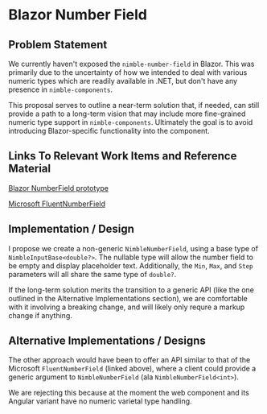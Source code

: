# Blazor Number Field

## Problem Statement

We currently haven't exposed the `nimble-number-field` in Blazor. This was primarily due to the uncertainty of how we intended to deal with various numeric types which are readily available in .NET, but don't have any presence in `nimble-components`.

This proposal serves to outline a near-term solution that, if needed, can still provide a path to a long-term vision that may include more fine-grained numeric type support in `nimble-components`. Ultimately the goal is to avoid introducing Blazor-specific functionality into the component.

## Links To Relevant Work Items and Reference Material

[Blazor NumberField prototype](https://github.com/ni/nimble/tree/blazor-number-field)

[Microsoft FluentNumberField](https://github.com/microsoft/fast-blazor/blob/main/src/Microsoft.Fast.Components.FluentUI/Components/FluentNumberField.razor.cs)

## Implementation / Design

I propose we create a non-generic `NimbleNumberField`, using a base type of `NimbleInputBase<double?>`. The nullable type will allow the number field to be empty and display placeholder text. Additionally, the `Min`, `Max`, and `Step` parameters will all share the same type of `double?`.

If the long-term solution merits the transition to a generic API (like the one outlined in the Alternative Implementations section), we are comfortable with it involving a breaking change, and will likely only requre a markup change if anything.

## Alternative Implementations / Designs

The other approach would have been to offer an API similar to that of the Microsoft `FluentNumberField` (linked above), where a client could provide a generic argument to `NimbleNumberField` (ala `NimbleNumberField<int>`).

We are rejecting this because at the moment the web component and its Angular variant have no numeric varietal type handling.